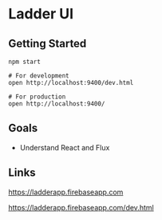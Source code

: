 # Ladder UI

## Getting Started

    npm start

    # For development
    open http://localhost:9400/dev.html

    # For production
    open http://localhost:9400/

## Goals

* Understand React and Flux


## Links

   https://ladderapp.firebaseapp.com

   https://ladderapp.firebaseapp.com/dev.html
